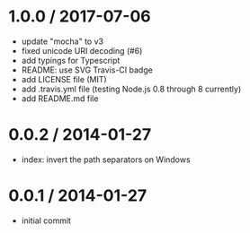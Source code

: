 1.0.0 / 2017-07-06
==================

* update "mocha" to v3
* fixed unicode URI decoding (#6)
* add typings for Typescript
* README: use SVG Travis-CI badge
* add LICENSE file (MIT)
* add .travis.yml file (testing Node.js 0.8 through 8 currently)
* add README.md file

0.0.2 / 2014-01-27
==================

* index: invert the path separators on Windows

0.0.1 / 2014-01-27
==================

* initial commit
